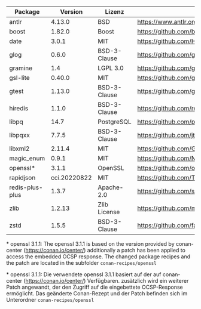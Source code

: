 | Package         | Version      | Lizenz       | Download-Link                                                        |
|-----------------|--------------|--------------|----------------------------------------------------------------------|
| antlr           | 4.13.0       | BSD          | https://www.antlr.org/download.html                                  |
| boost           | 1.82.0       | Boost        | https://github.com/boostorg/boost/tree/boost-1.82.0                  |
| date            | 3.0.1        | MIT          | https://github.com/HowardHinnant/date/tree/v3.0.1                    |
| glog            | 0.6.0        | BSD-3-Clause | https://github.com/google/glog/tree/v0.6.0                           |
| gramine         | 1.4          | LGPL 3.0     | https://github.com/gramineproject/gramine/releases/tag/v1.4          |
| gsl-lite        | 0.40.0       | MIT          | https://github.com/gsl-lite/gsl-lite/tree/v0.40.0                    |
| gtest           | 1.13.0       | BSD-3-Clause | https://github.com/google/googletest/releases/tag/v1.13.0            |
| hiredis         | 1.1.0        | BSD-3-Clause | https://github.com/redis/hiredis/releases/tag/v1.1.0                 |
| libpq           | 14.7         | PostgreSQL   | https://github.com/postgres/postgres/tree/REL_14_7/src/backend/libpq |
| libpqxx         | 7.7.5        | BSD-3-Clause | https://github.com/jtv/libpqxx/tree/7.7.5                            |
| libxml2         | 2.11.4       | MIT          | https://github.com/GNOME/libxml2/tree/v2.11.4                        |
| magic_enum      | 0.9.1        | MIT          | https://github.com/Neargye/magic_enum/releases/tag/v0.9.1            |
| openssl*        | 3.1.1        | OpenSSL      | https://github.com/openssl/openssl/tree/openssl-3.1                  |
| rapidjson       | cci.20220822 | MIT          | https://github.com/Tencent/rapidjson                                 |
| redis-plus-plus | 1.3.7        | Apache-2.0   | https://github.com/sewenew/redis-plus-plus/releases/tag/1.3.7        |
| zlib            | 1.2.13       | Zlib License | https://github.com/madler/zlib/tree/v1.2.13                          |
| zstd            | 1.5.5        | BSD-3-Clause | https://github.com/facebook/zstd/tree/v1.5.5                         |

 \* openssl 3.1.1: The openssl 3.1.1 is based on the version provided by conan-center (https://conan.io/center/)
   additionally a patch has been applied to access the embedded OCSP response.
   The changed package recipes and the patch are located in the subfolder `conan-recipes/openssl`

 \* openssl 3.1.1: Die verwendete openssl 3.1.1 basiert auf der auf conan-center (https://conan.io/center/) Verfügbaren.
   zusätzlich wird ein weiterer Patch angewandt, der den Zugriff auf die eingebettete OCSP-Response ermöglicht.
   Das geänderte Conan-Rezept und der Patch befinden sich im Unterordner `conan-recipes/openssl`
